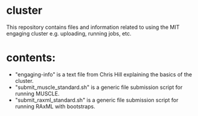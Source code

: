 # cluster
This repository contains files and information related to using the MIT engaging cluster e.g. uploading, running jobs, etc.

# contents:
- "engaging-info" is a text file from Chris Hill explaining the basics of the cluster.
- "submit_muscle_standard.sh" is a generic file submission script for running MUSCLE.
- "submit_raxml_standard.sh" is a generic file submission script for running RAxML with bootstraps.
